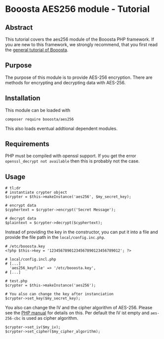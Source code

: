 # Booosta AES256 module - Tutorial

## Abstract

This tutorial covers the aes256 module of the Booosta PHP framework. If you are new to this framework, we strongly
recommend, that you first read the [general tutorial of Booosta](https://github.com/buzanits/booosta-installer/blob/master/tutorial/tutorial.md).

## Purpose

The purpose of this module is to provide AES-256 encryption. There are methods for encrypting and decrypting data with AES-256.

## Installation

This module can be loaded with

```
composer require booosta/aes256
```

This also loads eventual addtional dependent modules.

## Requirements

PHP must be compiled with openssl support. If you get the error `openssl_decrypt not available` then this is probably not the case.

## Usage

```
# tl;dr
# instantiate crypter object
$crypter = $this->makeInstance('aes256', $my_secret_key);

# encrypt data
$cyphertext = $crypter->encrypt('Secret Message');

# decrypt data
$plaintext = $crypter->decrypt($cyphertext);
```

Instead of providing the key in the constructor, you can put it into a file and provide the file path in the `local/config.inc.php`.

```
# /etc/booosta.key
<?php $this->key = '12345678901234567890123456789012'; ?>

# local/config.incl.php
# [...]
  'aes256_keyfile' => '/etc/booosta.key',
# [...]

# test.php
$crypter = $this->makeInstance('aes256');

# You also can change the key after instanciation
$crypter->set_key($my_secret_key);
```

You also can change the IV and the cipher algorithm of AES-256. Please see the [PHP manual](https://www.php.net/manual/en/function.openssl-encrypt.php) for details on this. Per default the IV ist empty and `aes-256-cbc` is used as cipher algorithm.

```
$crypter->set_iv($my_iv);
$crypter->set_cipher($my_cipher_algorithm);
```
